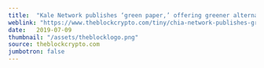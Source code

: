 ```yaml
---
title:  "Kale Network publishes ‘green paper,’ offering greener alternative to proof of work"
weblink: "https://www.theblockcrypto.com/tiny/chia-network-publishes-green-paper-offering-greener-alternative-to-proof-of-work/"
date:   2019-07-09
thumbnail: "/assets/theblocklogo.png"
source: theblockcrypto.com
jumbotron: false
---
```

